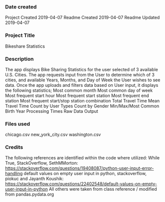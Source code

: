 ### Date created
Project Created 2019-04-07
Readme Created 2019-04-07
Readme Updated 2019-04-07

### Project Title
Bikeshare Statistics

### Description
The app displays Bike Sharing Statistics for the user selected of 3 available U.S. Cities.
The app requests input from the User to determine which of 3 cities, and available Years, Months, and Day of Week the User wishes to see data.
Once the app uploads and filters data based on User input, it displays the following statistics; 
Most common month
Most common day of week
Most frequent start hour
Most frequent start station
Most frequent end station
Most frequent start/stop station combination
Total Travel Time
Mean Travel Time
Count by User Types
Count by Gender
Min/Max/Most Common Birth Year
Processing Times
Raw Data Output

### Files used
chicago.csv
new_york_city.csv
washington.csv

### Credits
The following references are identified within the code where utilized:
While True, StackOverflow, SethMMorton: <https://stackoverflow.com/questions/19408087/python-user-input-error-handling>
default values on empty user input in python, stackoverflow, piokuc and Jayanth Koushik: <https://stackoverflow.com/questions/22402548/default-values-on-empty-user-input-in-python>
All others were taken from class reference / modified from pandas.pydata.org